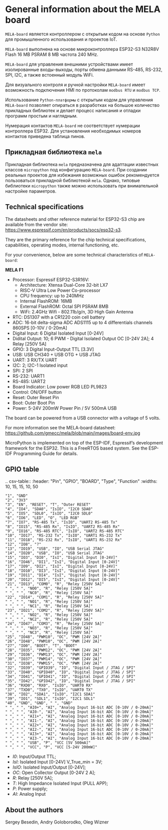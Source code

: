 # General information about the MELA board

``MELA-board`` является контроллером с открытым кодом на основе
``Python`` для промышленного использования и проектов IoT.

``MELA-board`` выполнена на основе микроконтроллера ESP32-S3 N32R8V Flash 16 MB
PSRAM 8 MB частота 240 MHz.

``MELA-board`` для управления внешними устройствами имеет изолированные входы-выходы,
порты обмена данными RS-485, RS-232, SPI, I2C, а также встоенный модуль WiFi.

Для визуального контроля и ручной настройки ``MELA-board`` имеет возможность
подключения HMI по протоколам ``modbus RTU`` и ``modbus TCP``.

Использование ``Python-платформы`` с открытым кодом для управления ``MELA-board``
позволяет опираться в разработках на большое количество прикладных библиотек и
делает процесс написания и отладки программ простым и наглядным.

Нумерация контактов ``MELA-board`` не соответствует нумерации контроллера
ESP32. Для установления необходимых номеров контактов приведена таблица пинов.

## Прикладная библиотека ``mela``

Прикладная библиотека ``mela`` предназначена для адаптации известных классов
``micropython`` под конфигурацию ``MELA-board``. При создании реальных проектов
для избежания возможных ошибок рекомендуется пользоваться прикладной
библиотекой ``mela``. Однако, типовые библиотеки ``micropython`` также можно
использовать при внимательной настройке параметров.

## Technical specifications

The datasheets and other reference material for ESP32-S3 chip are available
from the vendor site: https://www.espressif.com/en/products/socs/esp32-s3.

They are the primary reference for the chip technical specifications, capabilities,
operating modes, internal functioning, etc.

For your convenience, below are some technical characteristics of ``MELA-board``:

**MELA F1**

- Processor: Espressif ESP32-S3R16V:
    - Architecture: Xtensa Dual-Core 32-bit LX7
    - RISC-V Ultra Low Power Co-processor
    - CPU frequency: up to 240MHz
    - Internal FlashROM: 16MB
    - External FlashROM: Octal SPI PSRAM 8MB
    - WiFi: 2.4GHz Wifi - 802.11b/g/n, 3D High Gain Antenna
- RTC: DS1307 with a CR1220 coin cell battery
- ADC: 16-bit delta-sigma ADC ADS1115 up to 4 differentials channels 860SPS [0-10V / 0-20mA]
- Digital Input: 6 Digital Isolated Input [0-24V]
- Didital Output: 10; 6 PWM - Digital Isolated Output OC [0-24V 2A]; 4 Relay [250V 5A]
- GPIO: 3 Digital Input-Output TTL [3.3V]
- USB: USB CH340 + USB OTG + USB JTAG
- UART: 3 RX/TX UART
- I2C: 2; I2C-1 Isolated input
- SPI: 2 SPI
- RS-232: UART1
- RS-485: UART2
- Board Indicator: Low power RGB LED PL9823
- Control: ON/OFF button
- Reset: Outer Reset Pin
- Boot: Outer Boot Pin
- Power: 5-24V 200mW Power Pin / 5V 500mA USB

The board can be powered from a USB connector with a voltage of 5 volts.

For more information see the MELA-board datasheet:
https://github.com/gmecc/mela/blob/main/images/board-env.jpg

MicroPython is implemented on top of the ESP-IDF, Espressif’s development framework for the ESP32.
This is a FreeRTOS based system. See the ESP-IDF Programming Guide for details.

## GPIO table

.. csv-table:: 
    :header: "Pin", "GPIO", "BOARD", "Type", "Function"
    :widths: 10, 15, 15, 10, 50

    "1", "GND"
    "2", "3V3"
    "3", "EN", "RESET", "T", "Outer RESET"
    "4", "IO4", "SDA0", "IsIO", "I2C0 SDA0"
    "5", "IO5", "SDL0", "IsIO", "I2C0 SDL0"
    "6", "IO6", "LED", "O", "LED RGB"
    "7", "IO7", "RS-485 Tx", "IsIO", "UART2 RS-485 Tx"
    "8", "IO15", "RS-485 Rx", "IsIO", "UART2 RS-485 Rx"
    "9", "IO16", "RS-485 RTC", "IsIO", "UART2 RS-485 RTC"
    "10", "IO17", "RS-232 Tx", "IsIO", "UART1 RS-232 Tx"
    "11", "IO18", "RS-232 Rx", "IsIO", "UART1 RS-232 Rx"
    "12", "IO8", "?"
    "13", "IO19", "USB", "IO", "USB Serial JTAG"
    "14", "IO20", "USB", "IO", "USB Serial JTAG"
    "15", "IO3", "DI0", "IsI", "Digital Input [0-24V]"
    "16", "IO46", "DI1", "IsI", "Digital Input [0-24V]"
    "17", "IO9", "DI2", "IsI", "Digital Input [0-24V]"
    "18", "IO10", "DI3", "IsI", "Digital Input [0-24V]"
    "19", "IO11", "DI4", "IsI", "Digital Input [0-24V]"
    "20", "IO12", "DI5", "IsI", "Digital Input [0-24V]"
    "21", "IO13", "COM0", "R", "Reley [250V 5A]"
    " ", " ", "NO0", "R", "Reley [250V 5A]"
    " ", " ", "NC0", "R", "Reley [250V 5A]"
    "22", "IO14", "COM1", "R", "Reley [250V 5A]"
    " ", " ", "NO1", "R", "Reley [250V 5A]"
    " ", " ", "NC1", "R", "Reley [250V 5A]"
    "23", "IO21", "COM2", "R", "Reley [250V 5A]"
    " ", " ", "NO2", "R", "Reley [250V 5A]"
    " ", " ", "NC2", "R", "Reley [250V 5A]"
    "24", "IO47", "COM3", "R", "Reley [250V 5A]"
    " ", " ", "NO3", "R", "Reley [250V 5A]"
    " ", " ", "NC3", "R", "Reley [250V 5A]"
    "25", "IO48", "PWM10", "OC", "PWM [24V 2A]"
    "26", "IO48", "PWM10", "OC", "PWM [24V 2A]"
    "27", "IO0", "BOOT", "T", "BOOT"
    "28", "IO35", "PWM12", "OC", "PWM [24V 2A]"
    "29", "IO36", "PWM13", "OC", "PWM [24V 2A]"
    "30", "IO37", "PWM14", "OC", "PWM [24V 2A]"
    "31", "IO38", "PWM15", "OC", "PWM [24V 2A]"
    "32", "IO39", "GPIO39", "IO", "Digital Input / JTAG / SPI"
    "33", "IO40", "GPIO40", "IO", "Digital Input / JTAG / SPI"
    "34", "IO41", "GPIO41", "IO", "Digital Input / JTAG / SPI"
    "35", "IO42", "GPIO42", "IO", "Digital Input / JTAG / SPI"
    "36", "RXD0", "RX0", "IsIO", "UART0 RX"
    "37", "TXD0", "TX0", "IsIO", "UART0 TX"
    "38", "IO2", "SDA1", "IsIO", "I2C1 SDA1"
    "39", "IO1", "SDL1", "IsIO", "I2C1 SDL1"
    "40", "GND", "GND", " ", "GND"
    " ", " ", "AI0+", "AI", "Analog Input 16-bit ADC [0-10V / 0-20mA]"
    " ", " ", "AI0-", "AI", "Analog Input 16-bit ADC [0-10V / 0-20mA]"
    " ", " ", "AI1+", "AI", "Analog Input 16-bit ADC [0-10V / 0-20mA]"
    " ", " ", "AI1-", "AI", "Analog Input 16-bit ADC [0-10V / 0-20mA]"
    " ", " ", "AI2+", "AI", "Analog Input 16-bit ADC [0-10V / 0-20mA]"
    " ", " ", "AI2-", "AI", "Analog Input 16-bit ADC [0-10V / 0-20mA]"
    " ", " ", "AI3+", "AI", "Analog Input 16-bit ADC [0-10V / 0-20mA]"
    " ", " ", "AI3-", "AI", "Analog Input 16-bit ADC [0-10V / 0-20mA]"
    " ", " ", "USB", "P", "VCC [5V 500mA]"
    " ", " ", "VCC", "P", "VCC [5-24V 200mW]"


* *I0*: Input/Output TTL;
* *IsI*: Isolated Input [0-24V] V_True_min = 3V;
* *IsIO*: Isolated Input/Output [0-24V];
* *OC*: Open Collector Output [0-24V 2 A];
* *R*: Relay [250V 5A];
* *T*: High Impedance Isolated Input (PULL APP);
* *P*: Power supply;
* *AI*: Analog Input

## About the authors

Sergey Besedin, Andry Goloborodko, Oleg Wizner
